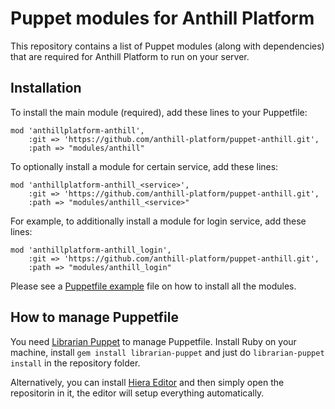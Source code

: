 # Puppet modules for Anthill Platform

This repository contains a list of Puppet modules (along with dependencies) that
are required for Anthill Platform to run on your server.

## Installation

To install the main module (required), add these lines to your Puppetfile:

```
mod 'anthillplatform-anthill',
    :git => 'https://github.com/anthill-platform/puppet-anthill.git',
    :path => "modules/anthill"
```

To optionally install a module for certain service, add these lines:

```
mod 'anthillplatform-anthill_<service>',
    :git => 'https://github.com/anthill-platform/puppet-anthill.git',
    :path => "modules/anthill_<service>"
```

For example, to additionally install a module for login service, add these lines:

```
mod 'anthillplatform-anthill_login',
    :git => 'https://github.com/anthill-platform/puppet-anthill.git',
    :path => "modules/anthill_login"
```

Please see a [Puppetfile example](https://github.com/anthill-platform/puppet-anthill-dev/blob/master/Puppetfile) file on how to install all the modules.

## How to manage Puppetfile

You need [Librarian Puppet](https://librarian-puppet.com/) to manage Puppetfile. Install Ruby on your machine, install `gem install librarian-puppet` and just do `librarian-puppet install` in the repository folder. 

Alternatively, you can install [Hiera Editor](https://github.com/desertkun/hiera-editor) and then simply open the repositorin in it, the editor will setup everything automatically.